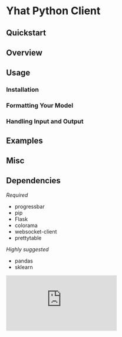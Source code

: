# Yhat Python Client

## Quickstart

## Overview

## Usage

### Installation

### Formatting Your Model

### Handling Input and Output

## Examples

## Misc

## Dependencies

*Required*
- progressbar
- pip
- Flask
- colorama
- websocket-client
- prettytable

*Highly suggested*
- pandas
- sklearn


[![Analytics](https://ga-beacon.appspot.com/UA-46996803-1/yhat-client/README.md)](https://github.com/yhat/yhat-client)

